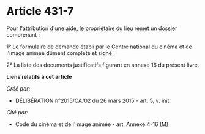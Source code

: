 # Article 431-7

Pour l'attribution d'une aide, le propriétaire du lieu remet un dossier comprenant :

1° Le formulaire de demande établi par le Centre national du cinéma et de l'image animée dûment complété et signé ;

2° La liste des documents justificatifs figurant en annexe 16 du présent livre.

**Liens relatifs à cet article**

_Créé par_:

  - DÉLIBÉRATION n°2015/CA/02 du 26 mars 2015 - art. 5, v. init.

_Cité par_:

  - Code du cinéma et de l'image animée - art. Annexe 4-16 (M)
